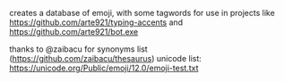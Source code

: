 creates a database of emoji, with some tagwords for use in projects like https://github.com/arte921/typing-accents and https://github.com/arte921/bot.exe

thanks to @zaibacu for synonyms list (https://github.com/zaibacu/thesaurus)
unicode list: https://unicode.org/Public/emoji/12.0/emoji-test.txt